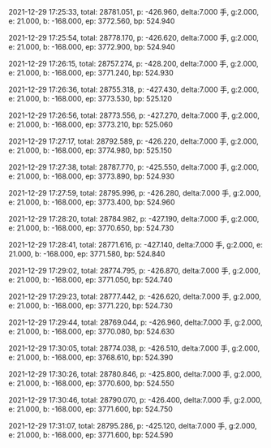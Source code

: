 2021-12-29 17:25:33, total: 28781.051, p: -426.960, delta:7.000 手, g:2.000, e: 21.000, b: -168.000, ep: 3772.560, bp: 524.940

2021-12-29 17:25:54, total: 28778.170, p: -426.620, delta:7.000 手, g:2.000, e: 21.000, b: -168.000, ep: 3772.900, bp: 524.940

2021-12-29 17:26:15, total: 28757.274, p: -428.200, delta:7.000 手, g:2.000, e: 21.000, b: -168.000, ep: 3771.240, bp: 524.930

2021-12-29 17:26:36, total: 28755.318, p: -427.430, delta:7.000 手, g:2.000, e: 21.000, b: -168.000, ep: 3773.530, bp: 525.120

2021-12-29 17:26:56, total: 28773.556, p: -427.270, delta:7.000 手, g:2.000, e: 21.000, b: -168.000, ep: 3773.210, bp: 525.060

2021-12-29 17:27:17, total: 28792.589, p: -426.220, delta:7.000 手, g:2.000, e: 21.000, b: -168.000, ep: 3774.980, bp: 525.150

2021-12-29 17:27:38, total: 28787.770, p: -425.550, delta:7.000 手, g:2.000, e: 21.000, b: -168.000, ep: 3773.890, bp: 524.930

2021-12-29 17:27:59, total: 28795.996, p: -426.280, delta:7.000 手, g:2.000, e: 21.000, b: -168.000, ep: 3773.400, bp: 524.960

2021-12-29 17:28:20, total: 28784.982, p: -427.190, delta:7.000 手, g:2.000, e: 21.000, b: -168.000, ep: 3770.650, bp: 524.730

2021-12-29 17:28:41, total: 28771.616, p: -427.140, delta:7.000 手, g:2.000, e: 21.000, b: -168.000, ep: 3771.580, bp: 524.840

2021-12-29 17:29:02, total: 28774.795, p: -426.870, delta:7.000 手, g:2.000, e: 21.000, b: -168.000, ep: 3771.050, bp: 524.740

2021-12-29 17:29:23, total: 28777.442, p: -426.620, delta:7.000 手, g:2.000, e: 21.000, b: -168.000, ep: 3771.220, bp: 524.730

2021-12-29 17:29:44, total: 28769.044, p: -426.960, delta:7.000 手, g:2.000, e: 21.000, b: -168.000, ep: 3770.080, bp: 524.630

2021-12-29 17:30:05, total: 28774.038, p: -426.510, delta:7.000 手, g:2.000, e: 21.000, b: -168.000, ep: 3768.610, bp: 524.390

2021-12-29 17:30:26, total: 28780.846, p: -425.800, delta:7.000 手, g:2.000, e: 21.000, b: -168.000, ep: 3770.600, bp: 524.550

2021-12-29 17:30:46, total: 28790.070, p: -426.400, delta:7.000 手, g:2.000, e: 21.000, b: -168.000, ep: 3771.600, bp: 524.750

2021-12-29 17:31:07, total: 28795.286, p: -425.120, delta:7.000 手, g:2.000, e: 21.000, b: -168.000, ep: 3771.600, bp: 524.590
